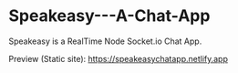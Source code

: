 # Speakeasy---A-Chat-App

Speakeasy is a RealTime Node Socket.io Chat App.

Preview (Static site): https://speakeasychatapp.netlify.app
